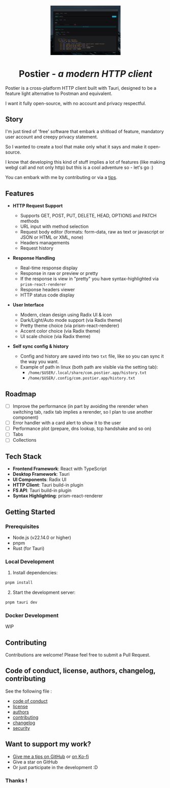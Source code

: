 <p align="center"> 
<img alt="ActiveBlur" src="assets/mainScreen.png" width="220"/>
</p>
<h1 align="center">Postier <i>- a modern HTTP client</i></h1>

Postier is a cross-platform HTTP client built with Tauri, designed to be a feature light alternative to Postman and equivalent.

I want it fully open-source, with no account and privacy respectful.

## Story

I'm just tired of 'free' software that embark a shitload of feature, mandatory user account and creepy privacy statement.

So I wanted to create a tool that make only what it says and make it open-source. 

I know that developing this kind of stuff implies a lot of features (like making webgl call and not only http) but this is a cool adventure so - let's go :)

You can embark with me by contributing or via a [tips](https://github.com/sponsors/bouteillerAlan).

## Features

- **HTTP Request Support**
  - Supports GET, POST, PUT, DELETE, HEAD, OPTIONS and PATCH methods
  - URL input with method selection
  - Request body editor (formats: form-data, raw as text or javascript or JSON or HTML or XML, none)
  - Headers managements
  - Request history

- **Response Handling**
  - Real-time response display
  - Response in raw or preview or pretty
  - If the response is view in "pretty" you have syntax-highlighted via `prism-react-renderer`
  - Response headers viewer
  - HTTP status code display

- **User Interface**
  - Modern, clean design using Radix UI & icon
  - Dark/Light/Auto mode support (via Radix theme)
  - Pretty theme choice (via prism-react-renderer)
  - Accent color choice (via Radix theme)
  - UI scale choice (via Radix theme)

- **Self sync config & history**
  - Config and history are saved into two `txt` file, like so you can sync it the way you want.
  - Example of path in linux (both path are visible via the setting tab):
    - `/home/$USER/.local/share/com.postier.app/history.txt`
    - `/home/$USER/.config/com.postier.app/history.txt`

## Roadmap

- [ ] Improve the performance (in part by avoiding the rerender when switching tab, radix tab implies a rerender, so I plan to use another component)
- [ ] Error handler with a card alert to show it to the user
- [ ] Performance plot (prepare, dns lookup, tcp handshake and so on)
- [ ] Tabs
- [ ] Collections

## Tech Stack

- **Frontend Framework**: React with TypeScript
- **Desktop Framework**: Tauri
- **UI Components**: Radix UI
- **HTTP Client**: Tauri build-in plugin
- **FS API**: Tauri build-in plugin
- **Syntax Highlighting**: prism-react-renderer

## Getting Started

### Prerequisites

- Node.js (v22.14.0 or higher)
- pnpm
- Rust (for Tauri)

### Local Development

1. Install dependencies:
```bash
pnpm install
```

2. Start the development server:
```bash
pnpm tauri dev
```

### Docker Development

WIP

## Contributing

Contributions are welcome! Please feel free to submit a Pull Request.

## Code of conduct, license, authors, changelog, contributing

See the following file :
- [code of conduct](CODE_OF_CONDUCT.md)
- [license](LICENSE)
- [authors](AUTHORS)
- [contributing](CONTRIBUTING.md)
- [changelog](CHANGELOG)
- [security](SECURITY.md)

## Want to support my work?

- [Give me a tips on GitHub](https://github.com/sponsors/bouteillerAlan) or [on Ko-fi](https://ko-fi.com/a2n00)
- Give a star on GitHub
- Or just participate in the development :D

### Thanks !
